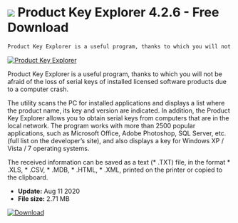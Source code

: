 # ![](https://cdn.softexe.net/static/icon/7/product-key-explorer-5495.png) Product Key Explorer 4.2.6 - Free Download

```sh
Product Key Explorer is a useful program, thanks to which you will not be afraid of the loss of serial keys of installed licensed software products due to a computer crash. The utility scans the PC for installed applications and displays
```
[![Product Key Explorer](https://gallery.dpcdn.pl/imgc/Tools/81968/g_-_420x350_1.5_-_xb16b81d2-1028-4a52-9ed8-1038d4996e67.png)](https://softexe.net/win/system/extensions/product-key-explorer:edae.html)

Product Key Explorer is a useful program, thanks to which you will not be afraid of the loss of serial keys of installed licensed software products due to a computer crash.

The utility scans the PC for installed applications and displays a list where the product name, its key and version are indicated. In addition, the Product Key Explorer allows you to obtain serial keys from computers that are in the local network. The program works with more than 2500 popular applications, such as Microsoft Office, Adobe Photoshop, SQL Server, etc. (full list on the developer’s site), and also displays a key for Windows XP / Vista / 7 operating systems.

The received information can be saved as a text (* .TXT) file, in the format * .XLS, * .CSV, * .MDB, * .HTML, * .XML, printed on the printer or copied to the clipboard.


- **Update:** Aug 11 2020
- **File size:** 2.71 MB

[![Download](https://cdn.softexe.net/static/img/download.png)](https://softexe.net/win/system/extensions/product-key-explorer:edae.html)

